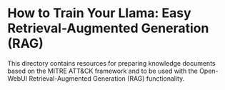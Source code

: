 # How to Train Your Llama: Easy Retrieval-Augmented Generation (RAG)

This directory contains resources for preparing knowledge documents based on the MITRE ATT&CK framework and to be used with the Open-WebUI Retrieval-Augmented Generation (RAG) functionality.